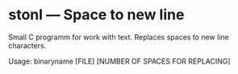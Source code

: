 # stonl — Space to new line

Small C programm for work with text. Replaces spaces to new line characters.

Usage: binaryname [FILE] [NUMBER OF SPACES FOR REPLACING]
